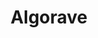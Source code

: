 ---
slug: algorave
type: event
event_type: Concert
title: Algorave
venue: TivoliVredenburg
date_time: 'Saturday, April 22nd, Doors: 21:45 / Show: 22:00'
schedule:
    -   time: t21:45
        item: Doors
    -   time: t22:00
        item: $c0l1v3
    -   time: t22:20
        item: $codie
    -   time: t22:50
        item: $broken-bond
    -   time: t23:10
        item: $meet-the-cookie-collective
    -   time: t23:40
        item: $brickwork
    -   time: t00:00
        item: $happy-algorave-performance
        visuals: $nodysseus-three
    -   time: t00:30
        item: $epiploke
    -   time: t00:50
        item: $av-counterpoint
        visuals: $tododot
    -   time: t01:20
        item: $amalgam
    -   time: t01:50
        item: $def-function-dystopiakira
    -   time: t02:20
        item: $c-robo
        visuals: $live-collaboration
    -   time: t02:50
        item: Headroom
        hidden: True
    -   time: t03:00
        item: End
---